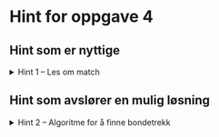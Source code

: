 # Hint for oppgave 4

## Hint som er nyttige

<details>
<summary>Hint 1 – Les om match</summary>

Disse tre delene av workshop-teorien kan være nyttig i denne oppgaven:

* [match](../../doc/teori/4-match.md)
* [match og if](../../doc/teori/4-match.md#match-og-if)
* [Dobbel match](../../doc/teori/4-match.md#dobbel-match)

Spesielt dobbel `match` er fin å bruke dersom du både vil sjekke på brikkens farge og på posisjonen.

</details>

## Hint som avslører en mulig løsning

<details>
<summary>Hint 2 – Algoritme for å finne bondetrekk</summary>

```rust
impl Pawn {
    fn get_forward_moves(&self, other_pieces: &HashSet<(u8, u8)>) -> HashSet<(u8, u8)> {
        let (x, y) = self.position;
        match (self.color, y) {
            (Color::White, 1) if other_pieces.contains(&(x, y + 1)) => HashSet::new(),
            (Color::White, 1) => HashSet::from_iter([(x, 2), (x, 3)]),
            (Color::White, 7) => HashSet::new(),
            (Color::White, _) => HashSet::from_iter([(x, y + 1)]),
            (Color::Black, 6) if other_pieces.contains(&(x, y - 1)) => HashSet::new(),
            (Color::Black, 6) => HashSet::from_iter([(x, 5), (x, 4)]),
            (Color::Black, 0) => HashSet::new(),
            (Color::Black, _) => HashSet::from_iter([(x, y - 1)])
        }.difference(other_pieces).cloned().collect()
    }

    fn get_capture_moves(&self, rival_team: &HashSet<(u8, u8)>) -> HashSet<(u8, u8)> {
        let (x, y) = self.position.as_i8().unwrap();
        match self.color {
            Color::White => HashSet::from_iter([(x - 1, y + 1), (x + 1, y + 1)]),
            Color::Black => HashSet::from_iter([(x - 1, y - 1), (x + 1, y - 1)]),
        }.as_board_positions().intersection(rival_team).cloned().collect()
    }
}

impl Piece for Pawn {
  ...
  fn get_moves(&self, team: &HashSet<(u8, u8)>, rival_team: &HashSet<(u8, u8)>) -> HashSet<(u8, u8)> {
    let all_pieces: HashSet<_> = team.union(rival_team).cloned().collect();
    let moves = self.get_forward_moves(&all_pieces);
    let capture_moves = self.get_capture_moves(rival_team);
    moves.union(&capture_moves).cloned().collect()
  }
}
```

</details>